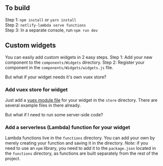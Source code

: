 ## To build
Step 1: `npm install` or `yarn install`  
Step 2: `netlify-lambda serve functions`  
Step 3: In a separate console, run `npm run dev`  

## Custom widgets
You can easily add custom widgets in 2 easy steps.
Step 1: Add your new component to the `components/Widgets` directory.
Step 2: Register your component in the `components/Widgets/widgets.js` file. 

But what if your widget needs it's own vuex store?

### Add vuex store for widget
Just add a [vuex module file](https://vuex.vuejs.org/en/modules.html) for your widget in the `store` directory. 
There are several example files in there already.

But what if I need to run some server-side code?

### Add a serverless (Lambda) function for your widget
Lambda functions live in the `functions` directory. You can add your own by merely creating your function and saving it in the directory.
*Note:* if you need to use an `npm` library, you need to add it to the `package.json` located in the `functions` directory, as functions are built separately from the rest of the project.


